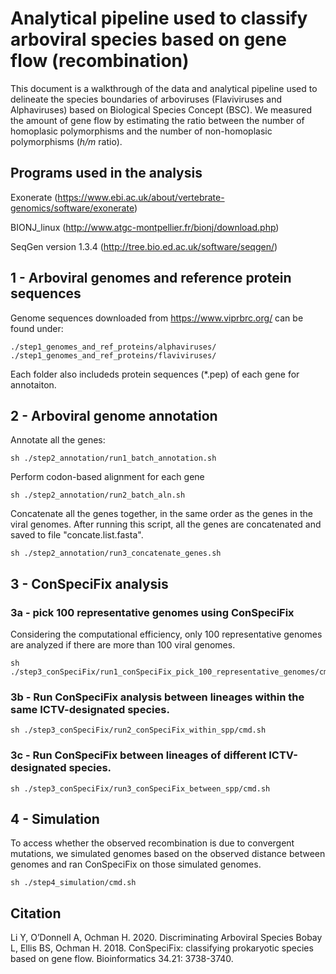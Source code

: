 # Analytical pipeline used to classify arboviral species based on gene flow (recombination)

This document is a walkthrough of the data and analytical pipeline used to delineate the species boundaries of arboviruses (Flaviviruses and Alphaviruses) based on Biological Species Concept (BSC). We measured the amount of gene flow by estimating the ratio between the number of homoplasic polymorphisms and the number of non-homoplasic polymorphisms (*h/m* ratio).

## Programs used in the analysis

Exonerate (https://www.ebi.ac.uk/about/vertebrate-genomics/software/exonerate)

BIONJ_linux (http://www.atgc-montpellier.fr/bionj/download.php)

SeqGen version 1.3.4 (http://tree.bio.ed.ac.uk/software/seqgen/)



## 1 - Arboviral genomes and reference protein sequences

Genome sequences downloaded from https://www.viprbrc.org/ can be found under: 

    ./step1_genomes_and_ref_proteins/alphaviruses/
    ./step1_genomes_and_ref_proteins/flaviviruses/

Each folder also includeds protein sequences (\*.pep) of each gene for annotaiton. 

## 2 - Arboviral genome annotation

Annotate all the genes:  

    sh ./step2_annotation/run1_batch_annotation.sh

Perform codon-based alignment for each gene

    sh ./step2_annotation/run2_batch_aln.sh
    
Concatenate all the genes together, in the same order as the genes in the viral genomes. After running this script, all the genes are concatenated and saved to file "concate.list.fasta". 
    
    sh ./step2_annotation/run3_concatenate_genes.sh

## 3 - ConSpeciFix analysis

### 3a - pick 100 representative genomes using ConSpeciFix

Considering the computational efficiency, only 100 representative genomes are analyzed if there are more than 100 viral genomes.

    sh ./step3_conSpeciFix/run1_conSpeciFix_pick_100_representative_genomes/cmd.sh
    

### 3b - Run ConSpeciFix analysis between lineages within the same ICTV-designated species.

    
    sh ./step3_conSpeciFix/run2_conSpeciFix_within_spp/cmd.sh

### 3c - Run ConSpeciFix between lineages of different ICTV-designated species.


    sh ./step3_conSpeciFix/run3_conSpeciFix_between_spp/cmd.sh

## 4 - Simulation

To access whether the observed recombination is due to convergent mutations, we simulated genomes based on the observed distance between genomes and ran ConSpeciFix on those simulated genomes. 
    
    sh ./step4_simulation/cmd.sh
    
## Citation

Li Y, O’Donnell A, Ochman H. 2020. Discriminating Arboviral Species
Bobay L, Ellis BS, Ochman H. 2018. ConSpeciFix: classifying prokaryotic species based on gene flow. Bioinformatics 34.21: 3738-3740.
